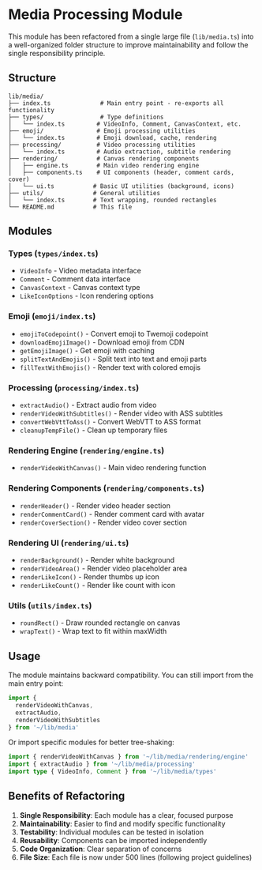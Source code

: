 # Media Processing Module

This module has been refactored from a single large file (`lib/media.ts`) into a well-organized folder structure to improve maintainability and follow the single responsibility principle.

## Structure

```
lib/media/
├── index.ts              # Main entry point - re-exports all functionality
├── types/                # Type definitions
│   └── index.ts         # VideoInfo, Comment, CanvasContext, etc.
├── emoji/               # Emoji processing utilities
│   └── index.ts         # Emoji download, cache, rendering
├── processing/          # Video processing utilities
│   └── index.ts         # Audio extraction, subtitle rendering
├── rendering/           # Canvas rendering components
│   ├── engine.ts        # Main video rendering engine
│   ├── components.ts    # UI components (header, comment cards, cover)
│   └── ui.ts           # Basic UI utilities (background, icons)
├── utils/              # General utilities
│   └── index.ts        # Text wrapping, rounded rectangles
└── README.md           # This file
```

## Modules

### Types (`types/index.ts`)
- `VideoInfo` - Video metadata interface
- `Comment` - Comment data interface
- `CanvasContext` - Canvas context type
- `LikeIconOptions` - Icon rendering options

### Emoji (`emoji/index.ts`)
- `emojiToCodepoint()` - Convert emoji to Twemoji codepoint
- `downloadEmojiImage()` - Download emoji from CDN
- `getEmojiImage()` - Get emoji with caching
- `splitTextAndEmojis()` - Split text into text and emoji parts
- `fillTextWithEmojis()` - Render text with colored emojis

### Processing (`processing/index.ts`)
- `extractAudio()` - Extract audio from video
- `renderVideoWithSubtitles()` - Render video with ASS subtitles
- `convertWebVttToAss()` - Convert WebVTT to ASS format
- `cleanupTempFile()` - Clean up temporary files

### Rendering Engine (`rendering/engine.ts`)
- `renderVideoWithCanvas()` - Main video rendering function

### Rendering Components (`rendering/components.ts`)
- `renderHeader()` - Render video header section
- `renderCommentCard()` - Render comment card with avatar
- `renderCoverSection()` - Render video cover section

### Rendering UI (`rendering/ui.ts`)
- `renderBackground()` - Render white background
- `renderVideoArea()` - Render video placeholder area
- `renderLikeIcon()` - Render thumbs up icon
- `renderLikeCount()` - Render like count with icon

### Utils (`utils/index.ts`)
- `roundRect()` - Draw rounded rectangle on canvas
- `wrapText()` - Wrap text to fit within maxWidth

## Usage

The module maintains backward compatibility. You can still import from the main entry point:

```typescript
import { 
  renderVideoWithCanvas, 
  extractAudio, 
  renderVideoWithSubtitles 
} from '~/lib/media'
```

Or import specific modules for better tree-shaking:

```typescript
import { renderVideoWithCanvas } from '~/lib/media/rendering/engine'
import { extractAudio } from '~/lib/media/processing'
import type { VideoInfo, Comment } from '~/lib/media/types'
```

## Benefits of Refactoring

1. **Single Responsibility**: Each module has a clear, focused purpose
2. **Maintainability**: Easier to find and modify specific functionality
3. **Testability**: Individual modules can be tested in isolation
4. **Reusability**: Components can be imported independently
5. **Code Organization**: Clear separation of concerns
6. **File Size**: Each file is now under 500 lines (following project guidelines)
